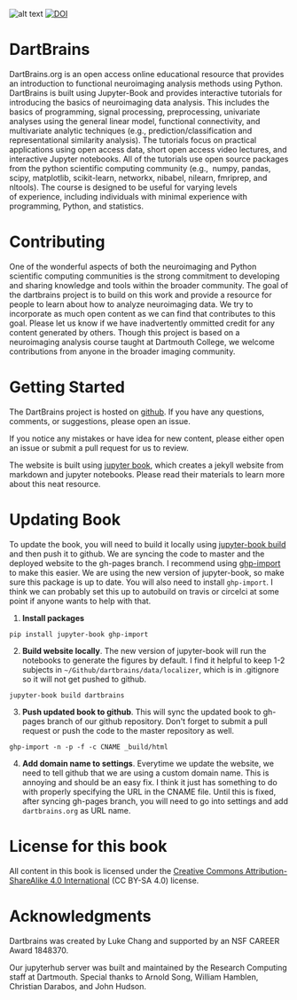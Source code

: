 ![alt text](https://github.com/ljchang/dartbrains/blob/master/images/logo/dartbrains_logo_square_transparent.png)
[![DOI](https://zenodo.org/badge/171529794.svg)](https://zenodo.org/badge/latestdoi/171529794)


# DartBrains
DartBrains.org is an open access online educational resource that provides an introduction to functional neuroimaging analysis methods using Python. DartBrains is built using Jupyter-Book and provides interactive tutorials for introducing the basics of neuroimaging data analysis. This includes the basics of programming, signal processing, preprocessing, univariate analyses using the general linear model, functional connectivity, and multivariate analytic techniques (e.g., prediction/classification and representational similarity analysis). The tutorials focus on practical applications using open access data, short open access video lectures, and interactive Jupyter notebooks. All of the tutorials use open source packages from the python scientific computing community (e.g.,  numpy, pandas, scipy, matplotlib, scikit-learn, networkx, nibabel, nilearn, fmriprep, and nltools). The course is designed to be useful for varying levels of experience, including individuals with minimal experience with programming, Python, and statistics.

# Contributing
One of the wonderful aspects of both the neuroimaging and Python scientific computing communities is the strong commitment to developing and sharing knowledge and tools within the broader community. The goal of the dartbrains project is to build on this work and provide a resource for people to learn about how to analyze neuroimaging data. We try to incorporate as much open content as we can find that contributes to this goal. Please let us know if we have inadvertently ommitted credit for any content generated by others. Though this project is based on a neuroimaging analysis course taught at Dartmouth College, we welcome contributions from anyone in the broader imaging community.

# Getting Started
The DartBrains project is hosted on [github](https://github.com/ljchang/dartbrains). If you have any questions, comments, or suggestions, please open an issue.

If you notice any mistakes or have idea for new content, please either open an issue or submit a pull request for us to review.

The website is built using [jupyter book](https://jupyter.org/jupyter-book/intro.html), which creates a jekyll website from markdown and jupyter notebooks. Please read their materials to learn more about this neat resource.

# Updating Book
To update the book, you will need to build it locally using [jupyter-book build](https://jupyterbook.org/start/build.html) and then push it to github. We are syncing the code to master and the deployed website to the gh-pages branch. I recommend using [ghp-import](https://github.com/c-w/ghp-import) to make this easier. We are using the new version of jupyter-book, so make sure this package is up to date. You will also need to install `ghp-import`. I think we can probably set this up to autobuild on travis or circelci at some point if anyone wants to help with that.

1. **Install packages**

`pip install jupyter-book ghp-import`

2. **Build website locally**. The new version of jupyter-book will run the notebooks to generate the figures by default. I find it helpful to keep 1-2 subjects in `~/Github/dartbrains/data/localizer`, which is in .gitignore so it will not get pushed to github.

`jupyter-book build dartbrains`

3. **Push updated book to github**. This will sync the updated book to gh-pages branch of our github repository. Don't forget to submit a pull request or push the code to the master repository as well.

`ghp-import -n -p -f -c CNAME _build/html` 

4. **Add domain name to settings**. Everytime we update the website, we need to tell github that we are using a custom domain name. This is annoying and should be an easy fix. I think it just has something to do with properly specifying the URL in the CNAME file. Until this is fixed, after syncing gh-pages branch, you will need to go into settings and add `dartbrains.org` as URL name.



# License for this book
All content in this book is licensed under the [Creative Commons Attribution-ShareAlike 4.0 International](https://creativecommons.org/licenses/by-sa/4.0/) (CC BY-SA 4.0) license.

# Acknowledgments
Dartbrains was created by Luke Chang and supported by an NSF CAREER Award 1848370.

Our jupyterhub server was built and maintained by the Research Computing staff at Dartmouth. Special thanks to Arnold Song, William Hamblen, Christian Darabos, and John Hudson.

